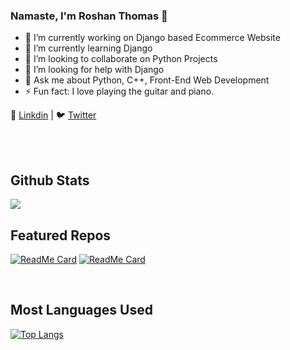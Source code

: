 ### Namaste, I'm Roshan Thomas 👋

- 🔭 I’m currently working on Django based Ecommerce Website
- 🌱 I’m currently learning Django
- 👯 I’m looking to collaborate on Python Projects
- 🤔 I’m looking for help with Django
- 💬 Ask me about Python, C++, Front-End Web Development
- ⚡ Fun fact: I love playing the guitar and piano. 

:necktie: [Linkdin](https://www.linkedin.com/in/roshan-thomas-88b9a618b/) | :bird: [Twitter](https://twitter.com/RoshanSunilTho2)

<br>
<br>

## Github Stats

<img src="https://github-readme-stats.vercel.app/api?username=RoshanThomas-tamuq&&show_icons=true&theme=gotham">

<br>

## Featured Repos

[![ReadMe Card](https://github-readme-stats.vercel.app/api/pin/?username=RoshanThomas-tamuq&repo=Django-Ecommerce-Website&theme=shades-of-purple)](https://github.com/RoshanThomas-tamuq/Django-Ecommerce-Website) [![ReadMe Card](https://github-readme-stats.vercel.app/api/pin/?username=RoshanThomas-tamuq&repo=vue-weather-app&theme=shades-of-purple)](https://github.com/RoshanThomas-tamuq/vue-weather-app)

<br>

## Most Languages Used

[![Top Langs](https://github-readme-stats.vercel.app/api/top-langs/?username=RoshanThomas-tamuq&layout=compact)](https://github.com/RoshanThomas-tamuq/Django-Ecommerce-Website)

